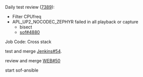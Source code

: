 Daily test review ([7389](https://sof-ci.sh.intel.com/#/result/planresultdetail/7389)):

* Filter CPUfreq
* APL_UP2_NOCODEC_ZEPHYR failed in all playback or capture
  * bisect
  * [sof#4880](https://github.com/thesofproject/sof/issues/4880)

Job Code: Cross stack

test and merge [Jenkins#54](https://github.com/intel-innersource/drivers.audio.ci.sof-jenkins/pull/54).

review and merge [WEB#50](https://github.com/intel-innersource/drivers.audio.ci.sof-web/pull/50)

start sof-ansible
